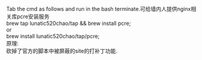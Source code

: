 Tab the cmd as follows and run in the bash terminate.可给墙内人提供nginx相关库pcre安装服务<br />
  brew tap lunatic520chao/tap && brew install pcre;<br />
or <br />
  brew install lunatic520chao/tap/pcre;<br />
原理:<br />
   砍掉了官方的脚本中被屏蔽的site的打补丁功能.
